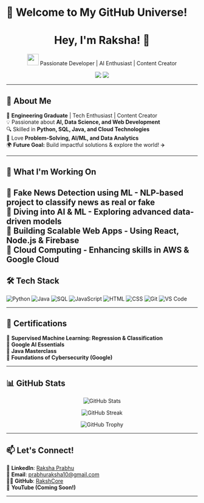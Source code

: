 # 🚀 Welcome to My GitHub Universe!

<h1 align="center">Hey, I'm Raksha! 👋</h1>

<p align="center">
  <img src="https://media.giphy.com/media/hvRJCLFzcasrR4ia7z/giphy.gif" width="30">
  Passionate Developer | AI Enthusiast | Content Creator
</p>

<p align="center">
  <a href="https://linkedin.com/in/raksha-prabhu-8b07b0228"><img src="https://img.shields.io/badge/LinkedIn-0077B5?style=for-the-badge&logo=linkedin&logoColor=white"></a>
  <a href="mailto:prabhuraksha10@gmail.com"><img src="https://img.shields.io/badge/Email-D14836?style=for-the-badge&logo=gmail&logoColor=white"></a>
</p>

---

## 🌟 About Me  
🚀 **Engineering Graduate** | Tech Enthusiast | Content Creator  
💡 Passionate about **AI, Data Science, and Web Development**  
🔍 Skilled in **Python, SQL, Java, and Cloud Technologies**  
🎯 Love **Problem-Solving, AI/ML, and Data Analytics**  
🌍 **Future Goal:** Build impactful solutions & explore the world! ✈️  

---

## 🚀 What I'm Working On  
🔹 **Fake News Detection using ML** - NLP-based project to classify news as real or fake  
🔹 **Diving into AI & ML** - Exploring advanced data-driven models  
🔹 **Building Scalable Web Apps** - Using React, Node.js & Firebase  
🔹 **Cloud Computing** - Enhancing skills in AWS & Google Cloud  
---

## 🛠️ Tech Stack  

![Python](https://img.shields.io/badge/Python-3776AB?style=for-the-badge&logo=python&logoColor=white)
![Java](https://img.shields.io/badge/Java-ED8B00?style=for-the-badge&logo=java&logoColor=white)
![SQL](https://img.shields.io/badge/SQL-4479A1?style=for-the-badge&logo=sql&logoColor=white)
![JavaScript](https://img.shields.io/badge/JavaScript-F7DF1E?style=for-the-badge&logo=javascript&logoColor=black)
![HTML](https://img.shields.io/badge/HTML-E34F26?style=for-the-badge&logo=html5&logoColor=white)
![CSS](https://img.shields.io/badge/CSS-1572B6?style=for-the-badge&logo=css3&logoColor=white)
![Git](https://img.shields.io/badge/Git-F05032?style=for-the-badge&logo=git&logoColor=white)
![VS Code](https://img.shields.io/badge/VS%20Code-007ACC?style=for-the-badge&logo=visual-studio-code&logoColor=white)

---

## 📜 Certifications  
🏅 **Supervised Machine Learning: Regression & Classification**  
🏅 **Google AI Essentials**  
🏅 **Java Masterclass**   
🏅 **Foundations of Cybersecurity (Google)**  

---

## 📊 GitHub Stats  

<p align="center">
  <img src="https://github-readme-stats.vercel.app/api?username=RakshaCore&show_icons=true&theme=radical" alt="GitHub Stats" />
</p>

<p align="center">
  <img src="https://github-readme-streak-stats.herokuapp.com/?user=RakshaCore&theme=radical" alt="GitHub Streak" />
</p>

<p align="center">
  <img src="https://github-profile-trophy.vercel.app/?username=RakshaCore&theme=radical" alt="GitHub Trophy" />
</p>

---

## 📫 Let's Connect!  
🔗 **LinkedIn**: [Raksha Prabhu](https://linkedin.com/in/raksha-prabhu-8b07b0228)  
📧 **Email**: [prabhuraksha10@gmail.com](mailto:prabhuraksha10@gmail.com)  
🐱‍💻 **GitHub**: [RakshCore](https://github.com/RakshaCore)  
🎥 **YouTube (Coming Soon!)**  

---
